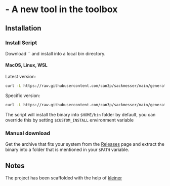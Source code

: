 #  - A new tool in the toolbox

## Installation

### Install Script

Download `` and install into a local bin directory.

#### MacOS, Linux, WSL

Latest version:

```bash
curl -L https://raw.githubusercontent.com/can3p/sackmesser/main/generated/install.sh | sh
```

Specific version:

```bash
curl -L https://raw.githubusercontent.com/can3p/sackmesser/main/generated/install.sh | sh -s 0.0.4
```

The script will install the binary into `$HOME/bin` folder by default, you can override this by setting
`$CUSTOM_INSTALL` environment variable

### Manual download

Get the archive that fits your system from the [Releases](https://github.com/can3p/sackmesser/releases) page and
extract the binary into a folder that is mentioned in your `$PATH` variable.

## Notes

The project has been scaffolded with the help of [kleiner](https://github.com/can3p/kleiner)

